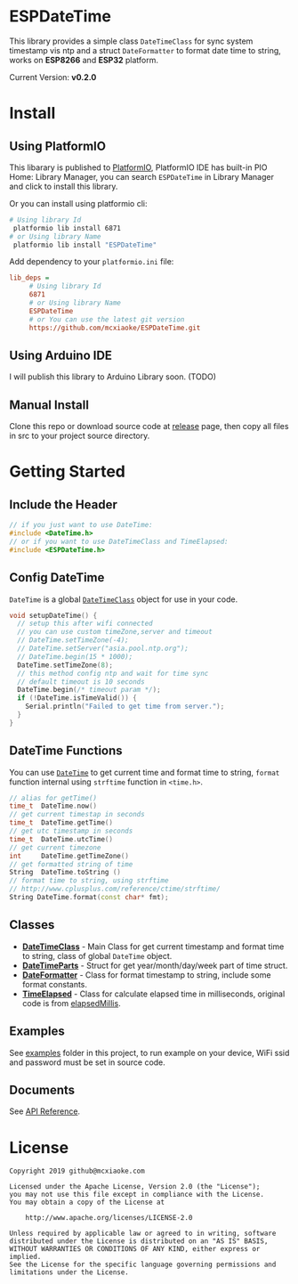# ESPDateTime

This library provides a simple class `DateTimeClass` for sync system timestamp vis ntp and a struct `DateFormatter` to format date time to string, works on **ESP8266** and **ESP32** platform.

Current Version: **v0.2.0**

# Install

## Using PlatformIO

This libarary is published to [PlatformIO](https://platformio.org/lib/show/6871/ESPDateTime), PlatformIO IDE has built-in PIO Home: Library Manager, you can search `ESPDateTime` in Library Manager and click to install this library.

Or you can install using platformio cli:

```bash
# Using library Id
 platformio lib install 6871
# or Using library Name
 platformio lib install "ESPDateTime"
```

Add dependency to your `platformio.ini` file:

```ini
lib_deps =
     # Using library Id
     6871
     # or Using library Name
     ESPDateTime
     # or You can use the latest git version
     https://github.com/mcxiaoke/ESPDateTime.git
```

## Using Arduino IDE

I will publish this library to Arduino Library soon. (TODO)

## Manual Install

Clone this repo or download source code at [release](https://github.com/mcxiaoke/ESPDateTime/releases/latest) page, then copy all files in src to your project source directory.

# Getting Started

## Include the Header

```cpp
// if you just want to use DateTime:
#include <DateTime.h>
// or if you want to use DateTimeClass and TimeElapsed:
#include <ESPDateTime.h>
```

## Config DateTime

`DateTime` is a global [`DateTimeClass`](https://github.com/mcxiaoke/ESPDateTime/blob/master/src/DateTime.h#L58) object for use in your code.

```cpp
void setupDateTime() {
  // setup this after wifi connected
  // you can use custom timeZone,server and timeout
  // DateTime.setTimeZone(-4);
  // DateTime.setServer("asia.pool.ntp.org");
  // DateTime.begin(15 * 1000);
  DateTime.setTimeZone(8);
  // this method config ntp and wait for time sync
  // default timeout is 10 seconds
  DateTime.begin(/* timeout param */);
  if (!DateTime.isTimeValid()) {
    Serial.println("Failed to get time from server.");
  }
}
```

## DateTime Functions

You can use [`DateTime`](https://github.com/mcxiaoke/ESPDateTime/blob/master/src/DateTime.h#L58) to get current time and format time to string, `format` function internal using `strftime` function in `<time.h>`.

```cpp
// alias for getTime()
time_t  DateTime.now()
// get current timestap in seconds
time_t  DateTime.getTime()
// get utc timestamp in seconds
time_t  DateTime.utcTime()
// get current timezone
int     DateTime.getTimeZone()
// get formatted string of time
String  DateTime.toString ()
// format time to string, using strftime
// http://www.cplusplus.com/reference/ctime/strftime/
String DateTime.format(const char* fmt);
```

## Classes

- [**DateTimeClass**](https://github.com/mcxiaoke/ESPDateTime/blob/master/src/DateTime.h#L58) - Main Class for get current timestamp and format time to string, class of global `DateTime` object.
- [**DateTimeParts**](https://github.com/mcxiaoke/ESPDateTime/blob/master/src/DateTime.h#L20) - Struct for get year/month/day/week part of time struct.
- [**DateFormatter**](https://github.com/mcxiaoke/ESPDateTime/blob/master/src/DateTime.h#L44) - Class for format timestamp to string, include some format constants.
- [**TimeElapsed**](https://github.com/mcxiaoke/ESPDateTime/blob/master/src/TimeElapsed.h) - Class for calculate elapsed time in milliseconds, original code is from [elapsedMillis](https://github.com/pfeerick/elapsedMillis).

## Examples

See [examples](https://github.com/mcxiaoke/ESPDateTime/tree/master/examples/) folder in this project, to run example on your device, WiFi ssid and password must be set in source code.

## Documents

See [API Reference](https://blog.mcxiaoke.com/ESPDateTime/).

# License

    Copyright 2019 github@mcxiaoke.com

    Licensed under the Apache License, Version 2.0 (the "License");
    you may not use this file except in compliance with the License.
    You may obtain a copy of the License at

        http://www.apache.org/licenses/LICENSE-2.0

    Unless required by applicable law or agreed to in writing, software
    distributed under the License is distributed on an "AS IS" BASIS,
    WITHOUT WARRANTIES OR CONDITIONS OF ANY KIND, either express or implied.
    See the License for the specific language governing permissions and
    limitations under the License.
